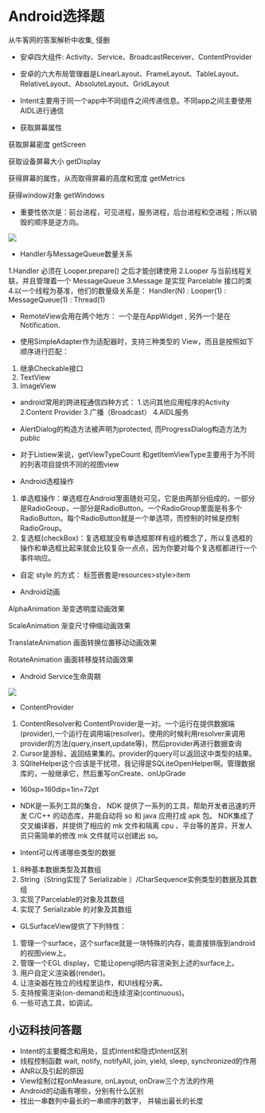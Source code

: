 # Android选择题
从牛客网的答案解析中收集, 侵删

- 安卓四大组件: Activity、Service、BroadcastReceiver、ContentProvider

- 安卓的六大布局管理器是LinearLayout、FrameLayout、TableLayout、RelativeLayout、AbsoluteLayout、GridLayout

- Intent主要用于同一个app中不同组件之间传递信息。不同app之间主要使用AIDL进行通信

- 获取屏幕属性

获取屏幕密度  getScreen

获取设备屏幕大小 getDisplay

获得屏幕的属性，从而取得屏幕的高度和宽度 getMetrics

获得window对象 getWindows

- 重要性依次是：前台进程，可见进程，服务进程，后台进程和空进程；所以销毁的顺序是逆方向。

![](http://uploadfiles.nowcoder.net/images/20150302/742522_1425292551666_1.png)

- Handler与MessageQueue数量关系

1.Handler 必须在 Looper.prepare() 之后才能创建使用 
2.Looper 与当前线程关联，并且管理着一个 MessageQueue 
3.Message 是实现 Parcelable 接口的类 
4.以一个线程为基准，他们的数量级关系是： Handler(N) : Looper(1) : MessageQueue(1) : Thread(1)

- RemoteView会用在两个地方： 一个是在AppWidget , 另外一个是在Notification.  

- 使用SimpleAdapter作为适配器时，支持三种类型的 View，而且是按照如下顺序进行匹配：

1. 继承Checkable接口
2. TextView
3. ImageView

- android常用的跨进程通信四种方式：
1.访问其他应用程序的Activity
2.Content Provider 
3.广播（Broadcast） 
4.AIDL服务

- AlertDialog的构造方法被声明为protected, 而ProgressDialog构造方法为public

- 对于Listiew来说，getViewTypeCount 和getItemViewType主要用于为不同的列表项目提供不同的视图view

- Android选框操作

1. 单选框操作：单选框在Android里面随处可见，它是由两部分组成的，一部分是RadioGroup，一部分是RadioButton。一个RadioGroup里面是有多个RadioButton。每个RadioButton就是一个单选项，而控制的时候是控制RadioGroup。
2. 复选框(checkBox)：复选框就没有单选框那样有组的概念了，所以复选框的操作和单选框比起来就会比较复杂一点点，因为你要对每个复选框都进行一个事件响应。 

- 自定 style 的方式： 标签嵌套是resources>style>item

- Android动画

AlphaAnimation
渐变透明度动画效果

ScaleAnimation
渐变尺寸伸缩动画效果

TranslateAnimation
画面转换位置移动动画效果

RotateAnimation
画面转移旋转动画效果

- Android Service生命周期

![](https://uploadfiles.nowcoder.net/images/20170303/6524741_1488555669592_52F9B454F356F85C2361F789A44194F2)

- ContentProvider

1. ContentResolver和 ContentProvider是一对。一个运行在提供数据端(provider),一个运行在调用端(resolver)。使用的时候利用resolver来调用provider的方法(query,insert,update等)，然后provider再进行数据查询 
2. Cursor是游标，返回结果集的。provider的query可以返回这中类型的结果。
3. SQliteHelper这个应该是干扰项，我记得是SQLiteOpenHelper啊。管理数据库的，一般继承它，然后重写onCreate、onUpGrade

- 160sp=160dip=1in=72pt

- NDK是一系列工具的集合， NDK 提供了一系列的工具，帮助开发者迅速的开发 C/C++ 的动态库，并能自动将 so 和 java  应用打成 apk 包。 NDK集成了交叉编译器，并提供了相应的 mk 文件和隔离 cpu 、平台等的差异，开发人员只需简单的修改 mk 文件就可以创建出 so。

- Intent可以传递哪些类型的数据

1. 8种基本数据类型及其数组 
2. String（String实现了 Serializable ）/CharSequence实例类型的数据及其数组 
3. 实现了Parcelable的对象及其数组 
4. 实现了 Serializable 的对象及其数组 

- GLSurfaceView提供了下列特性：

1. 管理一个surface，这个surface就是一块特殊的内存，能直接排版到android的视图view上。
2. 管理一个EGL display，它能让opengl把内容渲染到上述的surface上。
3. 用户自定义渲染器(render)。
4. 让渲染器在独立的线程里运作，和UI线程分离。
5. 支持按需渲染(on-demand)和连续渲染(continuous)。
6. 一些可选工具，如调试。

## 小迈科技问答题

- Intent的主要概念和用处，显式Intent和隐式Intent区别
- 线程控制函数 wait, notify, notifyAll, join, yield, sleep, synchronized的作用
- ANR以及引起的原因
- View绘制过程onMeasure, onLayout, onDraw三个方法的作用
- Android的动画有哪些，分别有什么区别
- 找出一串数列中最长的一串顺序的数字， 并输出最长的长度


